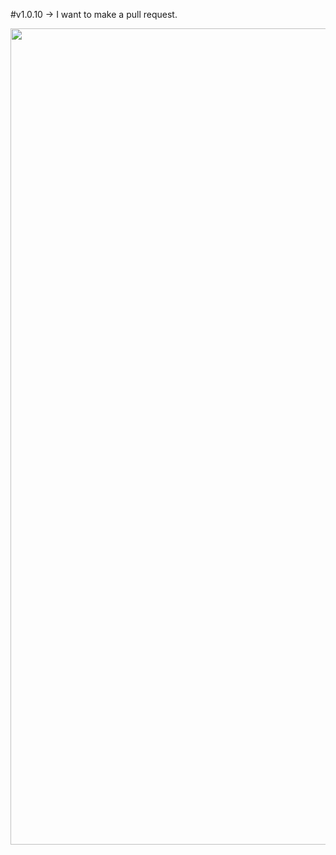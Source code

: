 #v1.0.10 -> I want to make a pull request.

<img width="1306" alt="" src="https://private-user-images.githubusercontent.com/102561962/394305007-9ac991dd-27ea-483a-b843-925216f7380e.png?jwt=eyJhbGciOiJIUzI1NiIsInR5cCI6IkpXVCJ9.eyJpc3MiOiJnaXRodWIuY29tIiwiYXVkIjoicmF3LmdpdGh1YnVzZXJjb250ZW50LmNvbSIsImtleSI6ImtleTUiLCJleHAiOjE3MzM4Mzk3NzgsIm5iZiI6MTczMzgzOTQ3OCwicGF0aCI6Ii8xMDI1NjE5NjIvMzk0MzA1MDA3LTlhYzk5MWRkLTI3ZWEtNDgzYS1iODQzLTkyNTIxNmY3MzgwZS5wbmc_WC1BbXotQWxnb3JpdGhtPUFXUzQtSE1BQy1TSEEyNTYmWC1BbXotQ3JlZGVudGlhbD1BS0lBVkNPRFlMU0E1M1BRSzRaQSUyRjIwMjQxMjEwJTJGdXMtZWFzdC0xJTJGczMlMkZhd3M0X3JlcXVlc3QmWC1BbXotRGF0ZT0yMDI0MTIxMFQxNDA0MzhaJlgtQW16LUV4cGlyZXM9MzAwJlgtQW16LVNpZ25hdHVyZT01YTZkNmRhYzM0OTc4NjQ1OWJiYjc1YWIxMGZkNDNmNjJkN2RiYWExYzk4N2FjOTg3NTg2NTkxMjEyZDc4YWIzJlgtQW16LVNpZ25lZEhlYWRlcnM9aG9zdCJ9.VU18W9O81ecsOpXOg_3CnXM1dJtk2RqZwuQhpfnXgtw">


